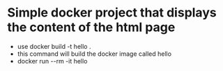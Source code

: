 # Simple docker project that displays the content of the html page
- use docker build -t hello .
- this command will build the docker image called hello
- docker run --rm -it hello